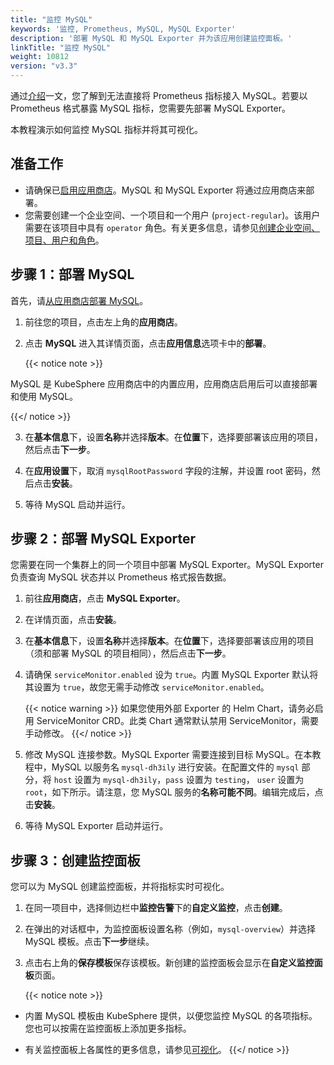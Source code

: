 ```yaml
---
title: "监控 MySQL"
keywords: '监控, Prometheus, MySQL, MySQL Exporter'
description: '部署 MySQL 和 MySQL Exporter 并为该应用创建监控面板。'
linkTitle: "监控 MySQL"
weight: 10812
version: "v3.3"
---
```

通过[介绍](../../../../project-user-guide/custom-application-monitoring/introduction/#间接暴露)一文，您了解到无法直接将 Prometheus 指标接入 MySQL。若要以 Prometheus 格式暴露 MySQL 指标，您需要先部署 MySQL Exporter。

本教程演示如何监控 MySQL 指标并将其可视化。

## 准备工作

- 请确保已[启用应用商店](../../../../pluggable-components/app-store/)。MySQL 和 MySQL Exporter 将通过应用商店来部署。
- 您需要创建一个企业空间、一个项目和一个用户 (`project-regular`)。该用户需要在该项目中具有 `operator` 角色。有关更多信息，请参见[创建企业空间、项目、用户和角色](../../../../quick-start/create-workspace-and-project/)。

## 步骤 1：部署 MySQL

首先，请[从应用商店部署 MySQL](../../../../application-store/built-in-apps/mysql-app/)。

1. 前往您的项目，点击左上角的**应用商店**。

2. 点击 **MySQL** 进入其详情页面，点击**应用信息**选项卡中的**部署**。

    {{< notice note >}}

MySQL 是 KubeSphere 应用商店中的内置应用，应用商店启用后可以直接部署和使用 MySQL。

{{</ notice >}} 

3. 在**基本信息**下，设置**名称**并选择**版本**。在**位置**下，选择要部署该应用的项目，然后点击**下一步**。

4. 在**应用设置**下，取消 `mysqlRootPassword` 字段的注解，并设置 root 密码，然后点击**安装**。

5. 等待 MySQL 启动并运行。

## 步骤 2：部署 MySQL Exporter

您需要在同一个集群上的同一个项目中部署 MySQL Exporter。MySQL Exporter 负责查询 MySQL 状态并以 Prometheus 格式报告数据。

1. 前往**应用商店**，点击 **MySQL Exporter**。

2. 在详情页面，点击**安装**。

3. 在**基本信息**下，设置**名称**并选择**版本**。在**位置**下，选择要部署该应用的项目（须和部署 MySQL 的项目相同），然后点击**下一步**。

4. 请确保 `serviceMonitor.enabled` 设为 `true`。内置 MySQL Exporter 默认将其设置为 `true`，故您无需手动修改 `serviceMonitor.enabled`。

    {{< notice warning >}}
如果您使用外部 Exporter 的 Helm Chart，请务必启用 ServiceMonitor CRD。此类 Chart 通常默认禁用 ServiceMonitor，需要手动修改。
    {{</ notice >}}

5. 修改 MySQL 连接参数。MySQL Exporter 需要连接到目标 MySQL。在本教程中，MySQL 以服务名 `mysql-dh3ily` 进行安装。在配置文件的 `mysql` 部分，将 `host` 设置为 `mysql-dh3ily`，`pass` 设置为 `testing`， `user` 设置为 `root`，如下所示。请注意，您 MySQL 服务的**名称可能不同**。编辑完成后，点击**安装**。

6. 等待 MySQL Exporter 启动并运行。

## 步骤 3：创建监控面板

您可以为 MySQL 创建监控面板，并将指标实时可视化。

1. 在同一项目中，选择侧边栏中**监控告警**下的**自定义监控**，点击**创建**。

2. 在弹出的对话框中，为监控面板设置名称（例如，`mysql-overview`）并选择 MySQL 模板。点击**下一步**继续。

3. 点击右上角的**保存模板**保存该模板。新创建的监控面板会显示在**自定义监控面板**页面。

    {{< notice note >}}

- 内置 MySQL 模板由 KubeSphere 提供，以便您监控 MySQL 的各项指标。您也可以按需在监控面板上添加更多指标。
  
- 有关监控面板上各属性的更多信息，请参见[可视化](../../../../project-user-guide/custom-application-monitoring/visualization/overview/)。
      {{</ notice >}}